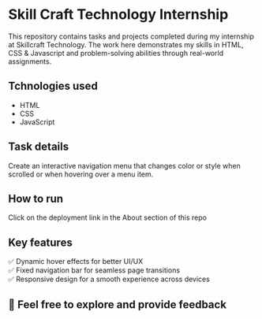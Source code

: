 # Skill Craft Technology Internship
This repository contains tasks and projects completed during my internship at Skillcraft Technology. The work here demonstrates my skills in HTML, CSS & Javascript and problem-solving abilities through real-world assignments.
## Tchnologies used
* HTML
* CSS
* JavaScript
## Task details

Create an interactive navigation menu that changes
color or style when scrolled or
when hovering over a menu
item.

## How to run
Click on the deployment link in the About section of this repo

## Key features
✅ Dynamic hover effects for better UI/UX <br>
✅ Fixed navigation bar for seamless page transitions <br>
✅ Responsive design for a smooth experience across devices



🌟 Feel free to explore and provide feedback
---

